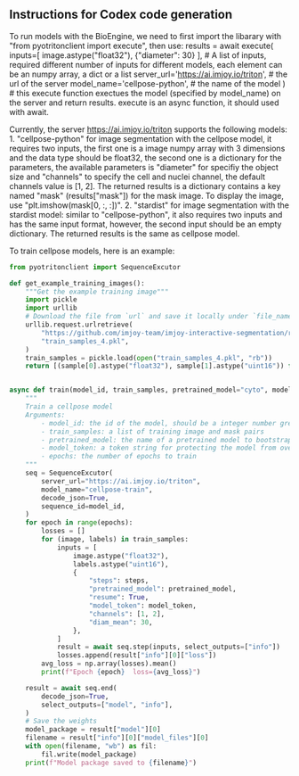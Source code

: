 ## Instructions for Codex code generation

To run models with the BioEngine, we need to first import the libarary with "from pyotritonclient import execute", then use:
results = await execute(
    inputs=[
        image.astype("float32"),
        {"diameter": 30}
    ], # A list of inputs, required different number of inputs for different models, each element can be an numpy array, a dict or a list
    server_url='https://ai.imjoy.io/triton', # the url of the server
    model_name='cellpose-python', # the name of the model
    ) # this execute function exectues the model (specified by model_name) on the server and return results. execute is an async function, it should used with await.

Currently, the server https://ai.imjoy.io/triton supports the following models:
    1. "cellpose-python" for image segmentation with the cellpose model, it requires two inputs, the first one is a image numpy array with 3 dimensions and the data type should be float32, the second one is a dictionary for the parameters, the available parameters is "diameter" for specifiy the object size and "channels" to specify the cell and nuclei channel, the default channels value is [1, 2]. The returned results is a dictionary contains a key named "mask" (results["mask"]) for the mask image. To display the image, use "plt.imshow(mask[0, :, :])".
    2. "stardist" for image segmentation with the stardist model: similar to "cellpose-python", it also requires two inputs and has the same input format, however, the second input should be an empty dictionary. The returned results is the same as cellpose model.



To train cellpose models, here is an example:

```python
from pyotritonclient import SequenceExcutor

def get_example_training_images():
    """Get the example training image"""
    import pickle
    import urllib
    # Download the file from `url` and save it locally under `file_name`:
    urllib.request.urlretrieve(
        "https://github.com/imjoy-team/imjoy-interactive-segmentation/releases/download/v0.1.0/train_samples_4.pkl",
        "train_samples_4.pkl",
    )
    train_samples = pickle.load(open("train_samples_4.pkl", "rb"))
    return [(sample[0].astype("float32"), sample[1].astype("uint16")) for sample in train_samples]


async def train(model_id, train_samples, pretrained_model="cyto", model_token=None, epochs=1, steps=1):
    """
    Train a cellpose model
    Arguments:
        - model_id: the id of the model, should be a integer number greater than 0
        - train_samples: a list of training image and mask pairs
        - pretrained_model: the name of a pretrained model to bootstrap the training data
        - model_token: a token string for protecting the model from overwritting by others
        - epochs: the number of epochs to train
    """
    seq = SequenceExcutor(
        server_url="https://ai.imjoy.io/triton",
        model_name="cellpose-train",
        decode_json=True,
        sequence_id=model_id, 
    )
    for epoch in range(epochs):
        losses = []
        for (image, labels) in train_samples:
            inputs = [
                image.astype("float32"),
                labels.astype("uint16"),
                {
                    "steps": steps,
                    "pretrained_model": pretrained_model,
                    "resume": True,
                    "model_token": model_token,
                    "channels": [1, 2],
                    "diam_mean": 30,
                },
            ]
            result = await seq.step(inputs, select_outputs=["info"])
            losses.append(result["info"][0]["loss"])
        avg_loss = np.array(losses).mean()
        print(f"Epoch {epoch}  loss={avg_loss}")

    result = await seq.end(
        decode_json=True,
        select_outputs=["model", "info"],
    )
    # Save the weights
    model_package = result["model"][0]
    filename = result["info"][0]["model_files"][0]
    with open(filename, "wb") as fil:
        fil.write(model_package)
    print(f"Model package saved to {filename}")
```
